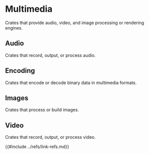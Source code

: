 # Multimedia

Crates that provide audio, video, and image processing or rendering engines.

## Audio

Crates that record, output, or process audio.

## Encoding

Crates that encode or decode binary data in multimedia formats.

## Images

Crates that process or build images.

## Video

Crates that record, output, or process video.

{{#include ../refs/link-refs.md}}
